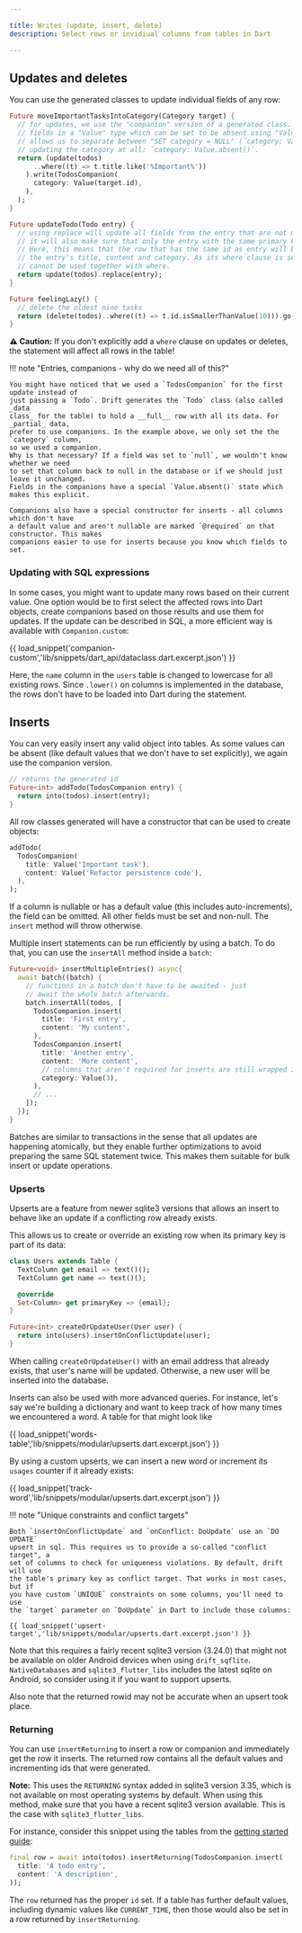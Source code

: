 ```yaml
---

title: Writes (update, insert, delete)
description: Select rows or invidiual columns from tables in Dart

---
```


## Updates and deletes

You can use the generated classes to update individual fields of any row:

```dart
Future moveImportantTasksIntoCategory(Category target) {
  // for updates, we use the "companion" version of a generated class. This wraps the
  // fields in a "Value" type which can be set to be absent using "Value.absent()". This
  // allows us to separate between "SET category = NULL" (`category: Value(null)`) and not
  // updating the category at all: `category: Value.absent()`.
  return (update(todos)
      ..where((t) => t.title.like('%Important%'))
    ).write(TodosCompanion(
      category: Value(target.id),
    ),
  );
}

Future updateTodo(Todo entry) {
  // using replace will update all fields from the entry that are not marked as a primary key.
  // it will also make sure that only the entry with the same primary key will be updated.
  // Here, this means that the row that has the same id as entry will be updated to reflect
  // the entry's title, content and category. As its where clause is set automatically, it
  // cannot be used together with where.
  return update(todos).replace(entry);
}

Future feelingLazy() {
  // delete the oldest nine tasks
  return (delete(todos)..where((t) => t.id.isSmallerThanValue(10))).go();
}
```
__⚠️ Caution:__ If you don't explicitly add a `where` clause on updates or deletes,
the statement will affect all rows in the table!

!!! note "Entries, companions - why do we need all of this?"


    You might have noticed that we used a `TodosCompanion` for the first update instead of
    just passing a `Todo`. Drift generates the `Todo` class (also called _data
    class_ for the table) to hold a __full__ row with all its data. For _partial_ data,
    prefer to use companions. In the example above, we only set the the `category` column,
    so we used a companion.
    Why is that necessary? If a field was set to `null`, we wouldn't know whether we need
    to set that column back to null in the database or if we should just leave it unchanged.
    Fields in the companions have a special `Value.absent()` state which makes this explicit.

    Companions also have a special constructor for inserts - all columns which don't have
    a default value and aren't nullable are marked `@required` on that constructor. This makes
    companions easier to use for inserts because you know which fields to set.

### Updating with SQL expressions

In some cases, you might want to update many rows based on their current value.
One option would be to first select the affected rows into Dart objects, create companions
based on those results and use them for updates.
If the update can be described in SQL, a more efficient way is available with `Companion.custom`:

{{ load_snippet('companion-custom','lib/snippets/dart_api/dataclass.dart.excerpt.json') }}

Here, the `name` column in the `users` table is changed to lowercase for all existing rows.
Since `.lower()` on columns is implemented in the database, the rows don't have to be loaded
into Dart during the statement.

## Inserts
You can very easily insert any valid object into tables. As some values can be absent
(like default values that we don't have to set explicitly), we again use the
companion version.
```dart
// returns the generated id
Future<int> addTodo(TodosCompanion entry) {
  return into(todos).insert(entry);
}
```
All row classes generated will have a constructor that can be used to create objects:
```dart
addTodo(
  TodosCompanion(
    title: Value('Important task'),
    content: Value('Refactor persistence code'),
  ),
);
```
If a column is nullable or has a default value (this includes auto-increments), the field
can be omitted. All other fields must be set and non-null. The `insert` method will throw
otherwise.

Multiple insert statements can be run efficiently by using a batch. To do that, you can
use the `insertAll` method inside a `batch`:

```dart
Future<void> insertMultipleEntries() async{
  await batch((batch) {
    // functions in a batch don't have to be awaited - just
    // await the whole batch afterwards.
    batch.insertAll(todos, [
      TodosCompanion.insert(
        title: 'First entry',
        content: 'My content',
      ),
      TodosCompanion.insert(
        title: 'Another entry',
        content: 'More content',
        // columns that aren't required for inserts are still wrapped in a Value:
        category: Value(3),
      ),
      // ...
    ]);
  });
}
```

Batches are similar to transactions in the sense that all updates are happening atomically,
but they enable further optimizations to avoid preparing the same SQL statement twice.
This makes them suitable for bulk insert or update operations.

### Upserts

Upserts are a feature from newer sqlite3 versions that allows an insert to
behave like an update if a conflicting row already exists.

This allows us to create or override an existing row when its primary key is
part of its data:

```dart
class Users extends Table {
  TextColumn get email => text()();
  TextColumn get name => text()();

  @override
  Set<Column> get primaryKey => {email};
}

Future<int> createOrUpdateUser(User user) {
  return into(users).insertOnConflictUpdate(user);
}
```

When calling `createOrUpdateUser()` with an email address that already exists,
that user's name will be updated. Otherwise, a new user will be inserted into
the database.

Inserts can also be used with more advanced queries. For instance, let's say
we're building a dictionary and want to keep track of how many times we
encountered a word. A table for that might look like

{{ load_snippet('words-table','lib/snippets/modular/upserts.dart.excerpt.json') }}

By using a custom upserts, we can insert a new word or increment its `usages`
counter if it already exists:

{{ load_snippet('track-word','lib/snippets/modular/upserts.dart.excerpt.json') }}

!!! note "Unique constraints and conflict targets"


    Both `insertOnConflictUpdate` and `onConflict: DoUpdate` use an `DO UPDATE`
    upsert in sql. This requires us to provide a so-called "conflict target", a
    set of columns to check for uniqueness violations. By default, drift will use
    the table's primary key as conflict target. That works in most cases, but if
    you have custom `UNIQUE` constraints on some columns, you'll need to use
    the `target` parameter on `DoUpdate` in Dart to include those columns:

    {{ load_snippet('upsert-target','lib/snippets/modular/upserts.dart.excerpt.json') }}





Note that this requires a fairly recent sqlite3 version (3.24.0) that might not
be available on older Android devices when using `drift_sqflite`. `NativeDatabases`
and `sqlite3_flutter_libs` includes the latest sqlite on Android, so consider using
it if you want to support upserts.

Also note that the returned rowid may not be accurate when an upsert took place.

### Returning

You can use `insertReturning` to insert a row or companion and immediately get the row it inserts.
The returned row contains all the default values and incrementing ids that were
generated.

__Note:__ This uses the `RETURNING` syntax added in sqlite3 version 3.35, which is not available on most operating systems by default. When using this method, make sure that you have a recent sqlite3 version available. This is the case with `sqlite3_flutter_libs`.

For instance, consider this snippet using the tables from the [getting started guide](../setup.md):

```dart
final row = await into(todos).insertReturning(TodosCompanion.insert(
  title: 'A todo entry',
  content: 'A description',
));
```

The `row` returned has the proper `id` set. If a table has further default
values, including dynamic values like `CURRENT_TIME`, then those would also be
set in a row returned by `insertReturning`.
